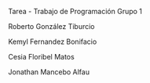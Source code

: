Tarea - Trabajo de Programación Grupo 1

Roberto González Tiburcio

Kemyl Fernandez Bonifacio

Cesia Floribel Matos

Jonathan Mancebo Alfau
